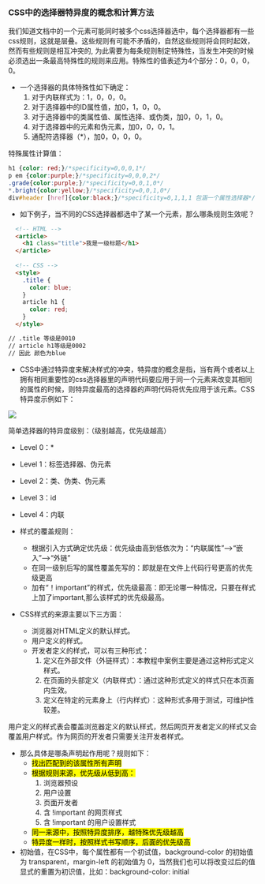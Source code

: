 ### CSS中的选择器特异度的概念和计算方法

我们知道文档中的一个元素可能同时被多个css选择器选中，每个选择器都有一些css规则，这就是层叠。这些规则有可能不矛盾的，自然这些规则将会同时起效，然而有些规则是相互冲突的, 为此需要为每条规则制定特殊性，当发生冲突的时候必须选出一条最高特殊性的规则来应用。特殊性的值表述为4个部分：0，0，0，0。

- 一个选择器的具体特殊性如下确定：
  1. 对于内联样式为：1，0，0，0。
  2. 对于选择器中的ID属性值，加0，1，0，0。
  3. 对于选择器中的类属性值、属性选择、或伪类，加0，0，1，0。
  4. 对于选择器中的元素和伪元素，加0，0，0，1。
  5. 通配符选择器（*），加0，0，0，0。

特殊属性计算值：

```css
h1 {color: red;}/*specificity=0,0,0,1*/
p em {color:purple;}/*specificity=0,0,0,2*/
.grade{color:purple;}/*specificity=0,0,1,0*/
*.bright{color:yellow;}/*specificity=0,0,1,0*/
div#header [href]{color:black;}/*specificity=0,1,1,1 包涵一个属性选择器*/
```

- 如下例子，当不同的CSS选择器都选中了某一个元素，那么哪条规则生效呢？

```html
  <!-- HTML -->
  <article>
    <h1 class="title">我是一级标题</h1>
  </article>
  
  <!-- CSS -->
  <style>
    .title {
      color: blue;
    }
    article h1 {
      color: red;
    }
  </style>

// .title 等级是0010
// article h1等级是0002
// 因此 颜色为blue
```

- CSS中通过特异度来解决样式的冲突，特异度的概念是指，当有两个或者以上拥有相同重要性的css选择器里的声明代码要应用于同一个元素来改变其相同的属性的时候，则特异度最高的选择器的声明代码将优先应用于该元素。CSS特异度示例如下：

![](C:\Users\lenovo\Desktop\文档\CSS基础\CSS特异度.jpg)

简单选择器的特异度级别：（级别越高，优先级越高）

- Level 0：*
- Level 1：标签选择器、伪元素
- Level 2：类、伪类、伪元素
- Level 3：id
- Level 4：内联

- 样式的覆盖规则：
  - 根据引入方式确定优先级：优先级由高到低依次为：“内联属性”——>“嵌入”——>“外链”
  - 在同一级别后写的属性覆盖先写的：即就是在文件上代码行号更高的优先级更高
  - 加有“！important”的样式，优先级最高：即无论哪一种情况，只要在样式上加了important,那么该样式的优先级最高。
- CSS样式的来源主要以下三方面：
  - 浏览器对HTML定义的默认样式。
  - 用户定义的样式。
  - 开发者定义的样式，可以有三种形式：
    1. 定义在外部文件（外链样式）：本教程中案例主要是通过这种形式定义样式。
    2. 在页面的头部定义（内联样式）：通过这种形式定义的样式只在本页面内生效。
    3. 定义在特定的元素身上（行内样式）：这种形式多用于测试，可维护性较差。

用户定义的样式表会覆盖浏览器定义的默认样式，然后网页开发者定义的样式又会覆盖用户样式。作为网页的开发者只需要关注开发者样式。

- 那么具体是哪条声明起作用呢？规则如下：
  - <mark>找出匹配到的该属性所有声明</mark>
  - <mark>根据规则来源，优先级从低到高：</mark>
    1. 浏览器预设
    2. 用户设置
    3. 页面开发者
    4. 含 !important 的网页样式
    5. 含 !important 的用户设置样式
  - <mark>同一来源中，按照特异度排序，越特殊优先级越高</mark>
  - <mark>特异度一样时，按照样式书写顺序，后面的优先级高</mark>
- 初始值，在CSS中，每个属性都有一个初试值，background-color 的初始值为 transparent，margin-left 的初始值为 0，当然我们也可以将改变过后的值显式的重置为初识值，比如：background-color: initial